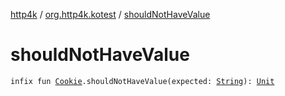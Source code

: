 [http4k](../index.md) / [org.http4k.kotest](index.md) / [shouldNotHaveValue](./should-not-have-value.md)

# shouldNotHaveValue

`infix fun `[`Cookie`](../org.http4k.core.cookie/-cookie/index.md)`.shouldNotHaveValue(expected: `[`String`](https://kotlinlang.org/api/latest/jvm/stdlib/kotlin/-string/index.html)`): `[`Unit`](https://kotlinlang.org/api/latest/jvm/stdlib/kotlin/-unit/index.html)